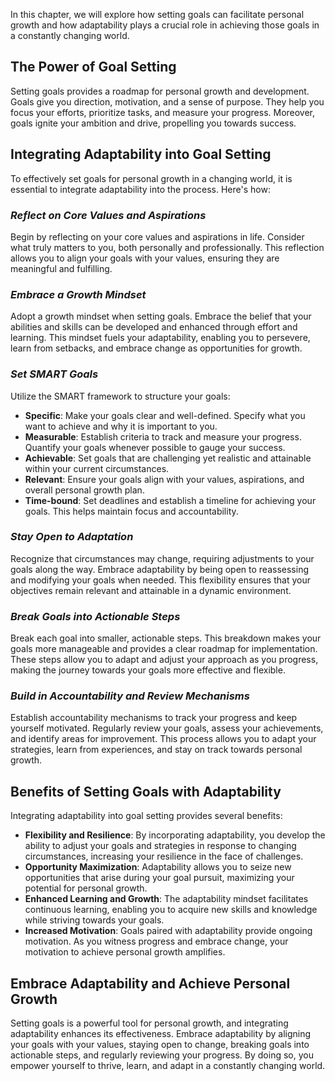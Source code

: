 
In this chapter, we will explore how setting goals can facilitate personal growth and how adaptability plays a crucial role in achieving those goals in a constantly changing world.

**The Power of Goal Setting**
-----------------------------

Setting goals provides a roadmap for personal growth and development. Goals give you direction, motivation, and a sense of purpose. They help you focus your efforts, prioritize tasks, and measure your progress. Moreover, goals ignite your ambition and drive, propelling you towards success.

**Integrating Adaptability into Goal Setting**
----------------------------------------------

To effectively set goals for personal growth in a changing world, it is essential to integrate adaptability into the process. Here's how:

### *Reflect on Core Values and Aspirations*

Begin by reflecting on your core values and aspirations in life. Consider what truly matters to you, both personally and professionally. This reflection allows you to align your goals with your values, ensuring they are meaningful and fulfilling.

### *Embrace a Growth Mindset*

Adopt a growth mindset when setting goals. Embrace the belief that your abilities and skills can be developed and enhanced through effort and learning. This mindset fuels your adaptability, enabling you to persevere, learn from setbacks, and embrace change as opportunities for growth.

### *Set SMART Goals*

Utilize the SMART framework to structure your goals:

* **Specific**: Make your goals clear and well-defined. Specify what you want to achieve and why it is important to you.
* **Measurable**: Establish criteria to track and measure your progress. Quantify your goals whenever possible to gauge your success.
* **Achievable**: Set goals that are challenging yet realistic and attainable within your current circumstances.
* **Relevant**: Ensure your goals align with your values, aspirations, and overall personal growth plan.
* **Time-bound**: Set deadlines and establish a timeline for achieving your goals. This helps maintain focus and accountability.

### *Stay Open to Adaptation*

Recognize that circumstances may change, requiring adjustments to your goals along the way. Embrace adaptability by being open to reassessing and modifying your goals when needed. This flexibility ensures that your objectives remain relevant and attainable in a dynamic environment.

### *Break Goals into Actionable Steps*

Break each goal into smaller, actionable steps. This breakdown makes your goals more manageable and provides a clear roadmap for implementation. These steps allow you to adapt and adjust your approach as you progress, making the journey towards your goals more effective and flexible.

### *Build in Accountability and Review Mechanisms*

Establish accountability mechanisms to track your progress and keep yourself motivated. Regularly review your goals, assess your achievements, and identify areas for improvement. This process allows you to adapt your strategies, learn from experiences, and stay on track towards personal growth.

**Benefits of Setting Goals with Adaptability**
-----------------------------------------------

Integrating adaptability into goal setting provides several benefits:

* **Flexibility and Resilience**: By incorporating adaptability, you develop the ability to adjust your goals and strategies in response to changing circumstances, increasing your resilience in the face of challenges.
* **Opportunity Maximization**: Adaptability allows you to seize new opportunities that arise during your goal pursuit, maximizing your potential for personal growth.
* **Enhanced Learning and Growth**: The adaptability mindset facilitates continuous learning, enabling you to acquire new skills and knowledge while striving towards your goals.
* **Increased Motivation**: Goals paired with adaptability provide ongoing motivation. As you witness progress and embrace change, your motivation to achieve personal growth amplifies.

**Embrace Adaptability and Achieve Personal Growth**
----------------------------------------------------

Setting goals is a powerful tool for personal growth, and integrating adaptability enhances its effectiveness. Embrace adaptability by aligning your goals with your values, staying open to change, breaking goals into actionable steps, and regularly reviewing your progress. By doing so, you empower yourself to thrive, learn, and adapt in a constantly changing world.
